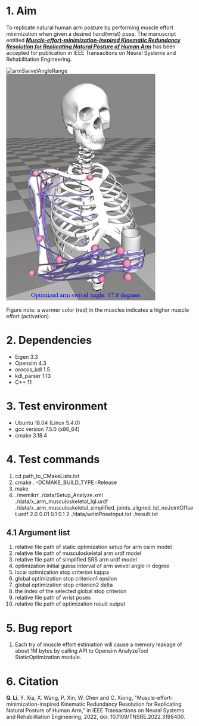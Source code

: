 # 1. Aim
To replicate natural human arm posture by performing muscle effort minimization when given a desired hand(wrist) pose. The manuscript entitled [***Muscle-effort-minimization-inspired Kinematic Redundancy Resolution for Replicating Natural Posture of Human Arm***](https://ieeexplore.ieee.org/document/9855508) has been accepted for publication in IEEE Transactions on Neural Systems and Rehabilitation Engineering.

<img src="https://github.com/et0803/memikrr/raw/main/doc/armSwivelAngleRange.gif" alt="armSwivelAngleRange" width="400">    <img src="https://github.com/et0803/memikrr/raw/main/doc/optimizedArmSwivelAngle.png" alt="optimizedArmSwivelAngle" width="400">

Figure note: a warmer color (red) in the muscles indicates a higher muscle effort (activation).

# 2. Dependencies
- Eigen 3.3
- Opensim 4.3
- orocos_kdl 1.5
- kdl_parser 1.13
- C++ 11

# 3. Test environment
- Ubuntu 18.04 (Linux 5.4.0)
- gcc version 7.5.0 (x86_64)
- cmake 3.18.4

# 4. Test commands
1. cd path_to_CMakeLists.txt
2. cmake . -DCMAKE_BUILD_TYPE=Release
3. make
4. ./memikrr ./data/Setup_Analyze.xml ./data/x_arm_musculoskeletal_lql.urdf ./data/x_arm_musculoskeletal_simplified_joints_aligned_lql_noJointOffset.urdf 2.0 0.01 0.1 0.1 2 ./data/wristPoseInput.txt ./result.txt
## 4.1 Argument list
1. relative file path of static optimization setup for arm osim model
2. relative file path of musculoskeletal arm urdf model
3. relative file path of simplified SRS arm urdf model 
4. optimizaiton initial guess interval of arm swivel angle in degree
5. local optimization stop criterion kappa
6. global optimization stop criterion1 epsilon
7. global optimization stop criterion2 delta
8. the index of the selected global stop criterion
9. relative file path of wrist poses
10. relative file path of optimization result output

# 5. Bug report
1. Each try of muscle effort estimation will cause a memory leakage of about 1M bytes  by calling API to Opensim AnalyzeTool StaticOptimization module.

# 6. Citation
**Q. Li**, Y. Xia, X. Wang, P. Xin, W. Chen and C. Xiong, "Muscle-effort-minimization-inspired Kinematic Redundancy Resolution for Replicating Natural Posture of Human Arm," in IEEE Transactions on Neural Systems and Rehabilitation Engineering, 2022, doi: 10.1109/TNSRE.2022.3198400.